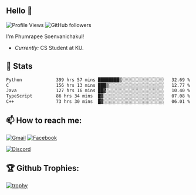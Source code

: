 
<h2>Hello 👋</h2> 

![Profile Views](https://komarev.com/ghpvc/?username=Homiez09&label=Profile%20views&color=0e75b6&style=flat)
![GitHub followers](https://img.shields.io/github/followers/HomieZ09.svg?style=social&label=Follow)


I'm Phumrapee Soenvanichakul!

- <i>Currently:</i> CS Student at KU.

<h2>👀 Stats</h2>

<!--START_SECTION:waka-->

```txt
Python             399 hrs 57 mins ████████▒░░░░░░░░░░░░░░░░   32.69 %
C                  156 hrs 13 mins ███▒░░░░░░░░░░░░░░░░░░░░░   12.77 %
Java               127 hrs 16 mins ██▓░░░░░░░░░░░░░░░░░░░░░░   10.40 %
TypeScript         86 hrs 34 mins  █▓░░░░░░░░░░░░░░░░░░░░░░░   07.08 %
C++                73 hrs 30 mins  █▓░░░░░░░░░░░░░░░░░░░░░░░   06.01 %
```

<!--END_SECTION:waka-->

<h2>📫 How to reach me:</h2>

<a href="mailto:phumrapeesoen1@gmail.com">![Gmail](https://img.shields.io/badge/Gmail-D14836?style=for-the-badge&logo=gmail&logoColor=white)</a> 
<a href="https://web.facebook.com/phumrapee.soenvanichakul.3/">![Facebook](https://img.shields.io/badge/Facebook-4267B2?style=for-the-badge&logo=facebook&logoColor=white)</a>

<a href="https://discord.gg/EWnAEUtFVm">![Discord](https://discord.c99.nl/widget/theme-1/297740667784921089.png)</a> 

<h2>🏆 Github Trophies:</h2>

[![trophy](https://github-profile-trophy.vercel.app/?username=Homiez09&theme=discord&row=1)](https://github.com/ryo-ma/github-profile-trophy)
